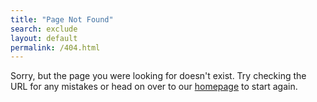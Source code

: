 ```yaml
---
title: "Page Not Found"
search: exclude
layout: default
permalink: /404.html
---  
```


Sorry, but the page you were looking for doesn't exist. Try checking the URL for any mistakes or head on over to our <a href="index.html">homepage</a> to start again.

